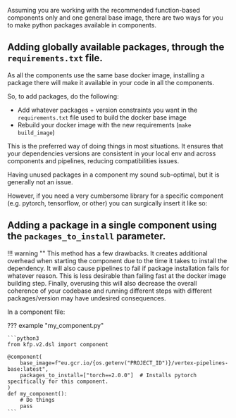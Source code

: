 Assuming you are working with the recommended function-based components only and one general base image, there are two ways for you to make python packages available in components.

## Adding globally available packages, through the `requirements.txt` file.

As all the components use the same base docker image, installing a package there will make it available in your code in all the components.

So, to add packages, do the following:

- Add whatever packages + version constraints you want in the `requirements.txt` file used to build the docker base image
- Rebuild your docker image with the new requirements (`make build_image`)

This is the preferred way of doing things in most situations. It ensures that your dependencies versions are consistent in your local env and across components and pipelines, reducing compatibilities issues. 

Having unused packages in a component my sound sub-optimal, but it is generally not an issue.

However, if you need a very cumbersome library for a specific component (e.g. pytorch, tensorflow, or other) you can surgically insert it like so:

## Adding a package in a single component using the `packages_to_install` parameter.

!!! warning ""
    This method has a few drawbacks. It creates additional overhead when starting the component due to the time it takes to install the dependency. It will also cause pipelines to fail if package installation fails for whatever reason. This is less desirable than failing fast at the docker image building step. Finally, overusing this will also decrease the overall coherence of your codebase and running different steps with different packages/version may have undesired consequences.

In a component file:

??? example "my_component.py"

    ```python3
    from kfp.v2.dsl import component

    @component(
        base_image=f"eu.gcr.io/{os.getenv("PROJECT_ID")}/vertex-pipelines-base:latest",
        packages_to_install=["torch==2.0.0"]  # Installs pytorch specifically for this component.
    )
    def my_component():
        # Do things
        pass
    ```